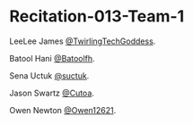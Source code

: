 # Recitation-013-Team-1
LeeLee James [@TwirlingTechGoddess](https://github.com/twirlingtechgoddess "LeeLee's Profile").

Batool Hani [@Batoolfh](https://github.com/Batoolfh "Batool's Profile").

Sena Uctuk [@suctuk](https://github.com/suctuk "Sena's Profile").

Jason Swartz [@Cutoa](https://github.com/Cutoa "Jason's Profile").

Owen Newton [@Owen12621](https://github.com/Owen12621 "Owen's Profile").

 
